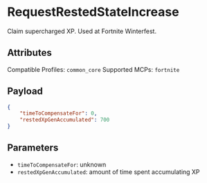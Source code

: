 # RequestRestedStateIncrease
Claim supercharged XP. Used at Fortnite Winterfest.

## Attributes
Compatible Profiles: `common_core`
Supported MCPs: `fortnite`

## Payload
```json
{
    "timeToCompensateFor": 0,
    "restedXpGenAccumulated": 700
}
```

## Parameters
- `timeToCompensateFor`: unknown
- `restedXpGenAccumulated`: amount of time spent accumulating XP
